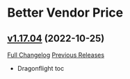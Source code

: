 # Better Vendor Price

## [v1.17.04](https://github.com/mooreatv/BetterVendorPrice/tree/v1.17.04) (2022-10-25)
[Full Changelog](https://github.com/mooreatv/BetterVendorPrice/compare/v1.17.03...v1.17.04) [Previous Releases](https://github.com/mooreatv/BetterVendorPrice/releases)

- Dragonflight toc  

